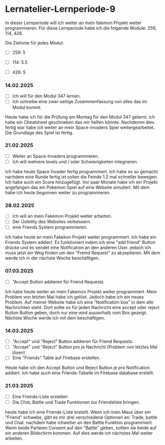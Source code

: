# Lernatelier-Lernperiode-9

In dieser Lernperiode will ich weiter an mein falemon Projekt weiter programmieren. 
Für diese Lernperiode habe ich die folgende Module: 259, 114, 426.

Die Zielnote für jedes Modul:

- [ ] 259: 5
- [ ] 114: 5.5
- [ ] 426: 5



### 14.02.2025
- [ ] Ich will für den Modul 347 lernen.
- [ ] Ich schreibe eine zwei-seitige Zusammenfassung von alles das im Modul kommt.

Heute habe ich für die Prüfung am Montag für den Modul 347 gelernt. ich habe ein Cheatsheet geschrieben das mir helfen könnte. Nachdemm dies fertig war habe ich weiter an mein Space-invaders Spiel weitergearbeitet. Die Grundlage des Spiel ist fertig.

### 21.02.2025
- [ ] Weiter an Space-Invaders programmieren.
- [ ] Ich will mehrere levels und / oder Schwierigkeiten integrieren.

Ich habe heute Space Invader fertig programmiert. Ich habe es so gemacht nachdem eine Runde fertig ist sollen die Feinde 1.2 mal schneller bewegen. Ich habe auch ein Score hinzugefügt. Vor paar Monate habe ich ein Projekt angefangen das ein Pokemon Spiel auf eine Website simuliert. Mit dem habe ich heute begonnen weiter zu programmieren.

### 28.02.2025
- [ ] Ich will an mein Fakemon Projekt weiter arbeiten.
- [ ] Der Usibility des Websites verbessern.
- [ ] eine Friends System programmieren.

Ich habe heute an mein Fakekon Projekt weiter programmiert. Ich habe ein Friends System addiert. Es funktioniert indem ich eine "add friend" Button drücke und es sendet eine Notification an den anderen User. jedoch ich muss jetzt ein Weg finden um den "Freind Request" zu akzeptieren. Mit dem werde ich in der nächste Woche beschäftigen.


### 07.03.2025
- [ ] "Accept Button addieren für Friend Requests.

Ich habe heute weiter an mein Fakemon Projekt weiter programmiert. Mein Problem von letzten Mal habe ich gelöst. Jedoch habe ich ein neues Problem. Auf meiner Website habe ich eine "Notification box" in dem alle Nachrichten steht. Dort sollte es für jeden Nachricht eine accept oder reject Button Button geben, doch nur eine wird ausserhalb vom Box gezeigt. Nächste Woche werde ich mit dem beschäftigen.

### 14.03.2025
- [ ] "Accept" und "Reject" Button addieren für Friend Requests.
- [ ] "Accept" und "Reject" Button pro je Nachricht.(Problem von letztes Mal lösen)
- [ ] Eine "Friends" Table auf Firebase erstellen.

Heute habe ich den Accept Button und Reject Button je pro Notification addiert. Ich habe auch eine Friends-Tabelle im Firebase database erstellt.

### 21.03.2025
- [ ] Eine Friends-Liste erstellen
- [ ] Die Chat, Battle und Trade Funktionen zur Friendsliste bringen.
      
heute habe ich eine Friends-Liste erstellt. Wenn ich mein Maus über ein "Friend" schwebe, gibt es mir drei verschiedene Optionen an: Trade, battle und Chat. nachdem habe ichweiter an den Battle Funktion programmiert. Wenn beide Parteien Consent auf den "Battle" geben, sollten sie beide auf ein anderen Bildschirm kommen. Auf dies werde ich nächstes Mal weiter arbeiten.



